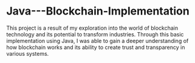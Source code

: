 # Java---Blockchain-Implementation
This project is a result of my exploration into the world of blockchain technology and its potential to transform industries. Through this basic implementation using Java, I was able to gain a deeper understanding of how blockchain works and its ability to create trust and transparency in various systems. 

